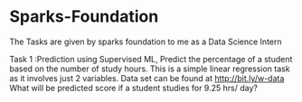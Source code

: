 # Sparks-Foundation
The Tasks are given by sparks foundation to me as a Data Science Intern

Task 1 :Prediction using Supervised ML, Predict the percentage of a student based on the number of study hours. 
This is a simple linear regression task as it involves just 2 variables. Data set can be found at http://bit.ly/w-data What will be predicted score if a student studies for 9.25 hrs/ day?
